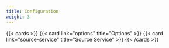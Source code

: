```yaml
---
title: Configuration
weight: 3
---
```


<!--
Copyright Amazon.com, Inc. or its affiliates. All Rights Reserved.
SPDX-License-Identifier: MIT-0
-->

{{< cards >}}
  {{< card link="options" title="Options" >}}
  {{< card link="source-service" title="Source Service" >}}
{{< /cards >}}